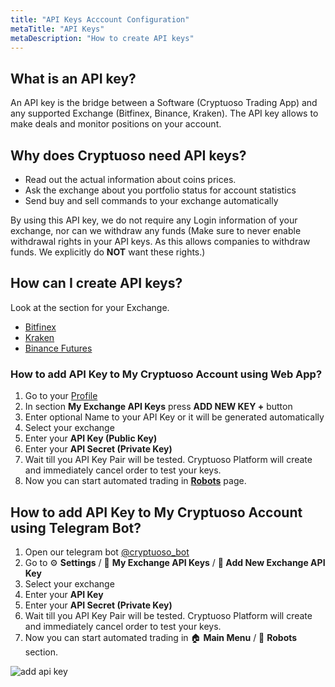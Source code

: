 ```yaml
---
title: "API Keys Acccount Configuration"
metaTitle: "API Keys"
metaDescription: "How to create API keys"
---
```


## What is an API key?

An API key is the bridge between a Software (Cryptuoso Trading App) and any supported Exchange (Bitfinex, Binance, Kraken). The API key allows to make deals and monitor positions on your account.

## Why does Cryptuoso need API keys?

- Read out the actual information about coins prices.
- Ask the exchange about you portfolio status for account statistics
- Send buy and sell commands to your exchange automatically

By using this API key, we do not require any Login information of your exchange, nor can we withdraw any funds (Make sure to never enable withdrawal rights in your API keys. As this allows companies to withdraw funds. We explicitly do **NOT** want these rights.)

## How can I create API keys?

Look at the section for your Exchange.

- [Bitfinex](./bitfinex)
- [Kraken](./kraken)
- [Binance Futures](./binance-futures)

### How to add API Key to My Cryptuoso Account using Web App?

1. Go to your [Profile](https://cryptuoso.com/profile)
2. In section **My Exchange API Keys** press **ADD NEW KEY +** button
3. Enter optional Name to your API Key or it will be generated automatically
4. Select your exchange
5. Enter your **API Key (Public Key)**
6. Enter your **API Secret (Private Key)**
7. Wait till you API Key Pair will be tested. Cryptuoso Platform will create and immediately cancel order to test your keys.
8. Now you can start automated trading in **[Robots](https://cryptuoso.com/robots)** page.

## How to add API Key to My Cryptuoso Account using Telegram Bot?

1. Open our telegram bot [@cryptuoso_bot](https://clc.la/cryptuoso_bot_beta)
2. Go to ⚙️ **Settings** / 🔐 **My Exchange API Keys** / **🔑 Add New Exchange API Key**
3. Select your exchange
4. Enter your **API Key**
5. Enter your **API Secret (Private Key)**
6. Wait till you API Key Pair will be tested. Cryptuoso Platform will create and immediately cancel order to test your keys.
7. Now you can start automated trading in 🏠 **Main Menu** / 🤖 **Robots** section.

![add api key](https://support.cryptuoso.com/add_api_key.gif)
